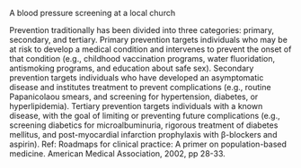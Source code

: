 A blood pressure screening at a local church

Prevention traditionally has been divided into three categories:  primary, secondary, and tertiary.  Primary prevention targets individuals who may be at risk to develop a medical condition and intervenes to prevent the onset of that condition (e.g., childhood vaccination programs, water fluoridation, antismoking programs, and education about safe sex).  Secondary prevention targets individuals who have developed an asymptomatic disease and institutes treatment to prevent complications (e.g., routine Papanicolaou smears, and screening for hypertension, diabetes, or hyperlipidemia).  Tertiary prevention targets individuals with a known disease, with the goal of limiting or preventing future complications (e.g., screening diabetics for microalbuminuria, rigorous treatment of diabetes mellitus, and post-myocardial infarction prophylaxis with β-blockers and aspirin). Ref: Roadmaps for clinical practice: A primer on population-based medicine. American Medical Association, 2002, pp 28-33.
